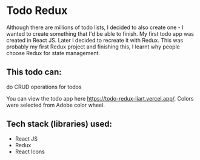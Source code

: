 # Todo Redux

Although there are millions of todo lists, I decided to also create one - I wanted to create something that I'd be able to finish. My first todo app was created in React JS. Later I decided to recreate it with Redux. This was probably my first Redux project and finishing this, I learnt why people choose Redux for state management.

## This todo can:

do CRUD operations for todos

You can view the todo app here https://todo-redux-liart.vercel.app/. Colors were selected from Adobe color wheel.

## Tech stack (libraries) used:

- React JS
- Redux
- React Icons
